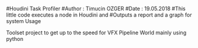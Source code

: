 #Houdini Task Profiler
#Author :   Timucin OZGER
#Date   :   19.05.2018
#This little code executes a node in Houdini and 
#Outputs a report and a graph for  system Usage

Toolset project to get up to the speed for VFX Pipeline World mainly using python 
